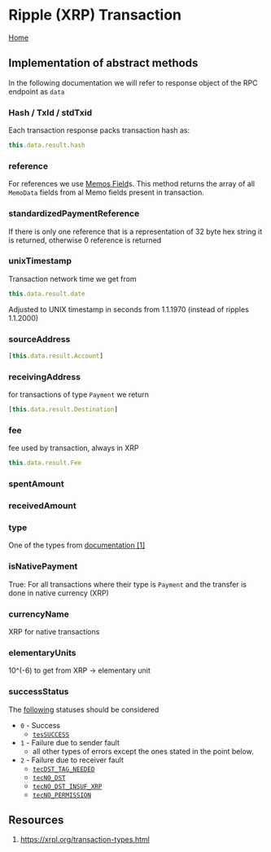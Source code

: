 # Ripple (XRP) Transaction

[Home](../README.md)

## Implementation of abstract methods

In the following documentation we will refer to response object of the RPC endpoint as `data`

### Hash / TxId / stdTxid

Each transaction response packs transaction hash as:
```javascript
this.data.result.hash
```

### reference

For references we use [Memos Field](https://xrpl.org/transaction-common-fields.html#memos-field)s. This method returns the array of all `MemoData` fields from al Memo fields present in transaction.

### standardizedPaymentReference

If there is only one reference that is a representation of 32 byte hex string it is returned, otherwise 0 reference is returned

### unixTimestamp

Transaction network time we get from
```javascript
this.data.result.date
```

Adjusted to UNIX timestamp in seconds from 1.1.1970 (instead of ripples 1.1.2000)

### sourceAddress

```javascript
[this.data.result.Account]
```

### receivingAddress

for transactions of type `Payment` we return 
```javascript
[this.data.result.Destination]
```

### fee

fee used by transaction, always in XRP 

```javascript
this.data.result.Fee
```

### spentAmount

### receivedAmount

### type

One of the types from [documentation [1]](https://xrpl.org/transaction-types.html)

### isNativePayment

True: For all transactions where their type is `Payment` and the transfer is done in native currency (XRP)

### currencyName

XRP for native transactions
### elementaryUnits

10^(-6) to get from XRP -> elementary unit
### successStatus

The [following](https://xrpl.org/transaction-results.html) statuses should be considered

-  `0` - Success
   -  [`tesSUCCESS`](https://xrpl.org/tes-success.html)
-  `1` - Failure due to sender fault
   -  all other types of errors except the ones stated in the point below.
-  `2` - Failure due to receiver fault
   -  [`tecDST_TAG_NEEDED`](https://xrpl.org/tec-codes.html)
   -  [`tecNO_DST`](https://xrpl.org/tec-codes.html)
   -  [`tecNO_DST_INSUF_XRP`](https://xrpl.org/tec-codes.html)
   -  [`tecNO_PERMISSION`](https://xrpl.org/tec-codes.html)


## Resources

1. https://xrpl.org/transaction-types.html